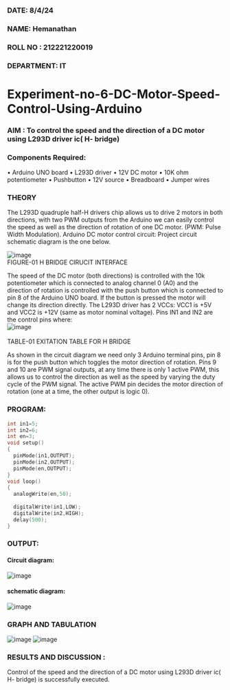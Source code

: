 ###  DATE: 8/4/24

###  NAME: Hemanathan
###  ROLL NO : 212221220019
###  DEPARTMENT: IT
# Experiment-no-6-DC-Motor-Speed-Control-Using-Arduino
### AIM : To control the speed and the direction of a DC motor using L293D driver ic( H- bridge)

### Components Required:
•	Arduino UNO board
•	L293D driver
•	12V DC motor
•	10K ohm potentiometer
•	Pushbutton
•	12V source
•	Breadboard
•	Jumper wires
### THEORY 
The L293D quadruple half-H drivers chip allows us to drive 2 motors in both directions, with two PWM outputs from the Arduino we can easily control the speed as well as the direction of rotation of one DC motor. (PWM: Pulse Width Modulation).
Arduino DC motor control circuit:
Project circuit schematic diagram is the one below.

![image](https://user-images.githubusercontent.com/36288975/167763051-b230c183-afc5-46f2-ba95-0f95e10dd6c9.png)<br>
FIGURE-01 H BRIDGE CIRUCIT INTERFACE 
 
The speed of the DC motor (both directions) is controlled with the 10k potentiometer which is connected to analog channel 0 (A0) and the direction of rotation is controlled with the push button which is connected to pin 8 of the Arduino UNO board. If the button is pressed the motor will change its direction directly.
The L293D driver has 2 VCCs: VCC1 is +5V and VCC2 is +12V (same as motor nominal voltage). Pins IN1 and IN2 are the control pins where:<br>
![image](https://user-images.githubusercontent.com/36288975/167763120-1421c2c5-8381-49eb-b376-03f6e1113b7a.png)<br> <br>
TABLE-01 EXITATION TABLE FOR H BRIDGE 

As shown in the circuit diagram we need only 3 Arduino terminal pins, pin 8 is for the push button which toggles the motor direction of rotation. Pins 9 and 10 are PWM signal outputs, at any time there is only 1 active PWM, this allows us to control the direction as well as the speed by varying the duty cycle of the PWM signal. The active PWM pin decides the motor direction of rotation (one at a time, the other output is logic 0).

### PROGRAM:
``` c++
int in1=5;
int in2=6;
int en=3;
void setup()
{
  pinMode(in1,OUTPUT);
  pinMode(in2,OUTPUT);
  pinMode(en,OUTPUT);
}
void loop()
{
  analogWrite(en,50);
  
  digitalWrite(in1,LOW);
  digitalWrite(in2,HIGH);
  delay(500);
}

```


### OUTPUT:
#### Circuit diagram:
![image](https://github.com/babavoss05/Experiment-no-7-DC-Motor-Speed-Control-Using-Arduino/assets/103019882/3f3caa45-f70d-4134-9e83-79df6bb56431)

#### schematic diagram:
![image](https://github.com/hemadec/Experiment-no-7-DC-Motor-Speed-Control-Using-Arduino/assets/124191397/75f12cd3-7070-448b-8d89-73356f70b311)




### GRAPH AND TABULATION 
![image](https://github.com/babavoss05/Experiment-no-7-DC-Motor-Speed-Control-Using-Arduino/assets/103019882/a5018227-934a-43ca-a02d-797e22aafe54)
![image](https://github.com/babavoss05/Experiment-no-7-DC-Motor-Speed-Control-Using-Arduino/assets/103019882/e12511d9-20a7-4009-9f7e-47e1e620af26)






### RESULTS AND DISCUSSION :
Control of the speed and the direction of a DC motor using L293D driver ic( H- bridge) is successfully executed.



